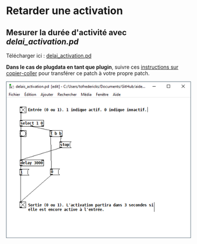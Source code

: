 # Retarder une activation

## Mesurer la durée d'activité avec *delai_activation.pd*

Télécharger ici : [delai_activation.pd](./delai_activation.pd)

**Dans le cas de plugdata en tant que plugin**, suivre ces [instructions sur copier-coller](/pd/copier-coller/README.md) pour transférer ce patch à votre propre patch.

![](./delai_activation_pd.png)

